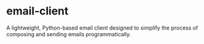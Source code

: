 # email-client

A lightweight, Python-based email client designed to simplify the process of composing and sending emails programmatically. 
